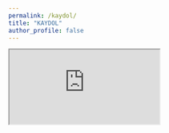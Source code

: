 ```yaml
---
permalink: /kaydol/
title: "KAYDOL"
author_profile: false
---
```

<iframe src="https://docs.google.com/spreadsheets/d/e/2PACX-1vSO2RS73b0s6KwvU1OZHHQQ4-TYFkLZ6I1-mj1NeKti6Fv9_32VUv4KmE7STx-ks-KDtz0JiCIOsWH1/pubhtml?gid=1348498325&amp;single=true&amp;widget=true&amp;headers=false"></iframe>
